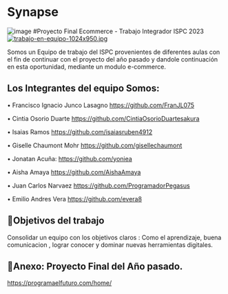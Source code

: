 # Synapse
![image](https://user-images.githubusercontent.com/63260839/192121859-9cc65987-f4a9-4af1-9229-cc4421fc07b6.png)
#Proyecto Final Ecommerce - Trabajo Integrador ISPC 2023
[![trabajo-en-equipo-1024x950.jpg](https://i.postimg.cc/HLYpChcn/trabajo-en-equipo-1024x950.jpg)](https://postimg.cc/XrPMfxg6)

Somos un Equipo de trabajo del ISPC provenientes de diferentes aulas con el fin de continuar con el proyecto del año pasado y dandole continuación en esta oportunidad, mediante un modulo e-commerce.
## Los Integrantes del equipo Somos:

•	 Francisco Ignacio	Junco Lasagno  https://github.com/FranJL075

•	 Cintia Osorio Duarte https://github.com/CintiaOsorioDuartesakura

•	 Isaias Ramos https://github.com/isaiasruben4912

•	 Giselle Chaumont Mohr https://github.com/gisellechaumont

•	 Jonatan Acuña: https://github.com/yoniea

•	 Aisha Amaya https://github.com/AishaAmaya

•	 Juan Carlos Narvaez https://github.com/ProgramadorPegasus

•	 Emilio Andres Vera https://github.com/evera8

## 📝Objetivos del trabajo
Consolidar un equipo con los objetivos claros : Como el aprendizaje, buena comunicacion , lograr conocer y dominar nuevas herramientas digitales.


## 📝Anexo: Proyecto Final del Año pasado.

https://programaelfuturo.com/home/

